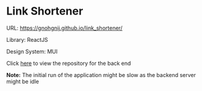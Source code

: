 # Link Shortener

URL: https://gnohgnij.github.io/link_shortener/

Library: ReactJS

Design System: MUI

Click [here](https://github.com/gnohgnij/link_shortener_back_end) to view the repository for the back end

**Note:** The initial run of the application might be slow as the backend server might be idle
